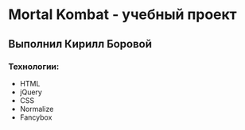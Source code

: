# Mortal Kombat - учебный проект
## Выполнил Кирилл Боровой
### Технологии:
- HTML
- jQuery
- CSS
- Normalize
- Fancybox
